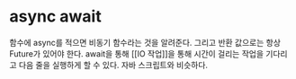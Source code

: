 
# async await
함수에 async를 적으면 비동기 함수라는 것을 알려준다.
그리고 반환 값으로는 항상 Future가 있어야 한다.
await을 통해 [[IO 작업]]을 통해 시간이 걸리는 작업을 기다리고 다음 줄을 실행하게 할 수 있다.
자바 스크립트와 비슷하다.

